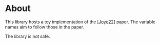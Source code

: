 # About

This library hosts a toy implementation of the [[Joye22]](https://tches.iacr.org/index.php/TCHES/article/view/9836) paper. The variable names aim to follow those in the paper.

The library is not safe.
